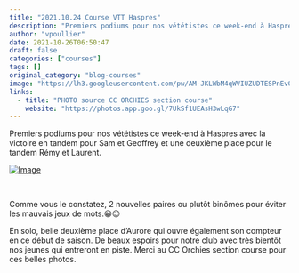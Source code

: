 ```yaml
---
title: "2021.10.24 Course VTT Haspres"
description: "Premiers podiums pour nos vététistes ce week-end à Haspres avec la victoire en tandem pour Sam et Geoffrey et une deuxième place pour le tandem Rémy et Laurent."
author: "vpoullier"
date: 2021-10-26T06:50:47
draft: false
categories: ["courses"]
tags: []
original_category: "blog-courses"
image: "https://lh3.googleusercontent.com/pw/AM-JKLWbM4qWVIUZUDTESPnEv0-URyItFmXEPKmFe5G9Pz8Lqv0RszqqZAaoCLFn-7ZdYLGxdAZBictjfOUvDwSkZDC22_iYzMrjElW5mLpOm8oUNyrK1OlFd6zHwK59BrDcHxgeDo8u-GogDp77KC2gaz1Kag=w1080-h810-no?authuser=0"
links:
  - title: "PHOTO source CC ORCHIES section course"
    website: "https://photos.app.goo.gl/7UkSf1UEAsH3wLqG7"
---
```


Premiers podiums pour nos vététistes ce week-end à Haspres avec la victoire en tandem pour Sam et Geoffrey et une deuxième place pour le tandem Rémy et Laurent.

<!--more-->

[![Image](https://lh3.googleusercontent.com/KOnVNzYTQdqi3V-4tr0WsolvjTpWFpifDIWAz-hD6H8bx2c3GHR1nCxIjdZo6CaVBJEezLhPqFszMfJ7WioCVU54m0FuJT7d4xWp6dkp2_3dWHcUoHH5lFzmS0La-1TOYopCRxyKAuViMf59giNmWO38UCi-Lh-Rhdli7kk74olefP078VtmHiRoJaHt8azrCPQATISeXBYKrIOXVOFlXb8FTl1PHfZE0XwzCOfOfa8bbKbtXFdi858S6KMbyA2laNT-ztzZ3filMiX9gpfitVzkKiVt_SMNXXLMuKTWseTeC9CjPe_-wLqOlurFCN2ZLd5OFdnJKSCiPWSTJXRB_753PSiVCGNOI1uvqbnYsjrIZYTllCT1RC-V-G-Wxg1krJ8KMXI6s09C3lAJ7p2KQMWQN65I1TSFGg1DLul35gtEcSdFMduJArH6GudG8FnUsEhC4C8zDLcDuhtpdQu6-p_3Z3dkCvKniZVMxPIIotQDPbwPCW6IaIVM9pHd8vCEt1xVpwETf3wC1fdw0nug9l0PJXunX8waRfFgJP8HpdtbmTwv5DUWtajjl6-Ilfi0rau5nJZYh7m5jsAPGgrCVtzgpdUGHRXNf1Vi-UEbi4CscWy_8fX4ZikHBjULUMXIGZl8yrhS2IMoKXF4y8JO0QbgE_-_dCH7QrBSlz9cgeM8iXb8yj0Boi83LaTPymRydUrBgJEvontEc6Qd_RuabKNnTw=w1080-h810-no?authuser=0)](https://lh3.googleusercontent.com/KOnVNzYTQdqi3V-4tr0WsolvjTpWFpifDIWAz-hD6H8bx2c3GHR1nCxIjdZo6CaVBJEezLhPqFszMfJ7WioCVU54m0FuJT7d4xWp6dkp2_3dWHcUoHH5lFzmS0La-1TOYopCRxyKAuViMf59giNmWO38UCi-Lh-Rhdli7kk74olefP078VtmHiRoJaHt8azrCPQATISeXBYKrIOXVOFlXb8FTl1PHfZE0XwzCOfOfa8bbKbtXFdi858S6KMbyA2laNT-ztzZ3filMiX9gpfitVzkKiVt_SMNXXLMuKTWseTeC9CjPe_-wLqOlurFCN2ZLd5OFdnJKSCiPWSTJXRB_753PSiVCGNOI1uvqbnYsjrIZYTllCT1RC-V-G-Wxg1krJ8KMXI6s09C3lAJ7p2KQMWQN65I1TSFGg1DLul35gtEcSdFMduJArH6GudG8FnUsEhC4C8zDLcDuhtpdQu6-p_3Z3dkCvKniZVMxPIIotQDPbwPCW6IaIVM9pHd8vCEt1xVpwETf3wC1fdw0nug9l0PJXunX8waRfFgJP8HpdtbmTwv5DUWtajjl6-Ilfi0rau5nJZYh7m5jsAPGgrCVtzgpdUGHRXNf1Vi-UEbi4CscWy_8fX4ZikHBjULUMXIGZl8yrhS2IMoKXF4y8JO0QbgE_-_dCH7QrBSlz9cgeM8iXb8yj0Boi83LaTPymRydUrBgJEvontEc6Qd_RuabKNnTw=w1080-h810-no?authuser=0)

&nbsp;

Comme vous le constatez, 2 nouvelles paires ou plutôt binômes pour éviter les mauvais jeux de mots.😀😉 

En solo, belle deuxième place d’Aurore qui ouvre également son compteur en ce début de saison. De beaux espoirs pour notre club avec très bientôt nos jeunes qui entreront en piste. Merci au CC Orchies section course pour ces belles photos.